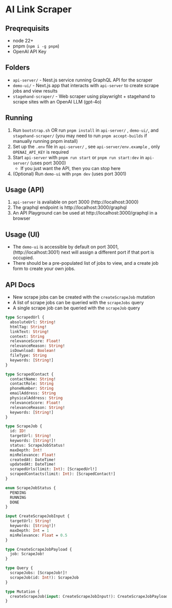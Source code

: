 # AI Link Scraper

## Preqrequisits
- node 22+
- pnpm  (`npm i -g pnpm`)
- OpenAI API Key

## Folders
- `api-server/` - Nest.js service running GraphQL API for the scraper
- `demo-ui/` - Next.js app that interacts with `api-server` to create scrape jobs and view results
- `stagehand-scraper/` - Web scraper using playwright + stagehand to scrape sites with an OpenAI LLM (gpt-4o)

## Running

1. Run `bootstrap.sh`  OR run `pnpm install` in `api-server/` , `demo-ui/`, and `stagehand-scraper/`  (you may need to run `pnpm accept-builds` if manually running pnpm install)
2. Set up the `.env` file in `api-server/` , see `api-server/env.example` , only `OPENAI_API_KEY` is required
3. Start `api-server` with `pnpm run start` or `pnpm run start:dev` in `api-server/` (uses port 3000)
   - If you just want the API, then you can stop here
4. (Optional) Run `demo-ui` with `pnpm dev` (uses port 3001)

## Usage (API)
1. `api-server` is available on port 3000 (http://localhost:3000)
2. The graphql endpoint is http://localhost:3000/graphql
3. An API Playground can be used at http://localhost:3000/graphql in a browser

## Usage (UI)
- The `demo-ui` is accessible by default on port 3001, (http://localhost:3001) next will assign a different port if that port is occupied. 
- There should be a pre-populated list of jobs to view, and a create job form to create your own jobs.

## API Docs

- New scrape jobs can be created with the `createScrapeJob` mutation
- A list of scrape jobs can be queried with the `scrapeJobs` query
- A single scrape job can be queried with the `scrapeJob` query

```graphql
type ScrapedUrl {
  absoluteUrl: String!
  htmlTag: String!
  linkText: String!
  context: String
  relevanceScore: Float!
  relevanceReason: String!
  isDownload: Boolean!
  fileType: String
  keywords: [String!]
}

type ScrapedContact {
  contactName: String!
  contactRole: String
  phoneNumber: String
  emailAddress: String
  physicalAddress: String
  relevanceScore: Float!
  relevanceReason: String!
  keywords: [String!]
}

type ScrapeJob {
  id: ID!
  targetUrl: String!
  keywords: [String!]!
  status: ScrapeJobStatus!
  maxDepth: Int!
  minRelevance: Float!
  createdAt: DateTime!
  updatedAt: DateTime!
  scrapedUrls(limit: Int): [ScrapedUrl!]
  scrapedContacts(limit: Int): [ScrapedContact!]
}

enum ScrapeJobStatus {
  PENDING
  RUNNING
  DONE
}

input CreateScrapeJobInput {
  targetUrl: String!
  keywords: [String!]!
  maxDepth: Int = 1
  minRelevance: Float = 0.5
}

type CreateScrapeJobPayload {
  job: ScrapeJob!
}

type Query {
  scrapeJobs: [ScrapeJob!]!
  scrapeJob(id: Int!): ScrapeJob
}

type Mutation {
  createScrapeJob(input: CreateScrapeJobInput!): CreateScrapeJobPayload
}
```
